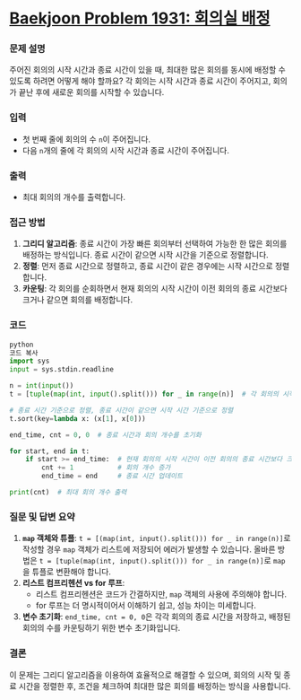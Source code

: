 # [Baekjoon Problem 1931: 회의실 배정](https://www.acmicpc.net/problem/1931)

### 문제 설명

주어진 회의의 시작 시간과 종료 시간이 있을 때, 최대한 많은 회의를 동시에 배정할 수 있도록 하려면 어떻게 해야 할까요? 각 회의는 시작 시간과 종료 시간이 주어지고, 회의가 끝난 후에 새로운 회의를 시작할 수 있습니다.

### 입력

- 첫 번째 줄에 회의의 수 `n`이 주어집니다.
- 다음 `n`개의 줄에 각 회의의 시작 시간과 종료 시간이 주어집니다.

### 출력

- 최대 회의의 개수를 출력합니다.

### 접근 방법

1. **그리디 알고리즘**: 종료 시간이 가장 빠른 회의부터 선택하여 가능한 한 많은 회의를 배정하는 방식입니다. 종료 시간이 같으면 시작 시간을 기준으로 정렬합니다.
2. **정렬**: 먼저 종료 시간으로 정렬하고, 종료 시간이 같은 경우에는 시작 시간으로 정렬합니다.
3. **카운팅**: 각 회의를 순회하면서 현재 회의의 시작 시간이 이전 회의의 종료 시간보다 크거나 같으면 회의를 배정합니다.

### 코드

```python
python
코드 복사
import sys
input = sys.stdin.readline

n = int(input())
t = [tuple(map(int, input().split())) for _ in range(n)]  # 각 회의의 시작과 종료 시간 입력

# 종료 시간 기준으로 정렬, 종료 시간이 같으면 시작 시간 기준으로 정렬
t.sort(key=lambda x: (x[1], x[0]))

end_time, cnt = 0, 0  # 종료 시간과 회의 개수를 초기화

for start, end in t:
    if start >= end_time:  # 현재 회의의 시작 시간이 이전 회의의 종료 시간보다 크거나 같으면
        cnt += 1           # 회의 개수 증가
        end_time = end     # 종료 시간 업데이트

print(cnt)  # 최대 회의 개수 출력

```

### 질문 및 답변 요약

1. **`map` 객체와 튜플**: `t = [(map(int, input().split())) for _ in range(n)]`로 작성할 경우 `map` 객체가 리스트에 저장되어 에러가 발생할 수 있습니다. 올바른 방법은 `t = [tuple(map(int, input().split())) for _ in range(n)]`로 `map`을 튜플로 변환해야 합니다.
2. **리스트 컴프리헨션 vs for 루프**:
    - 리스트 컴프리헨션은 코드가 간결하지만, `map` 객체의 사용에 주의해야 합니다.
    - for 루프는 더 명시적이어서 이해하기 쉽고, 성능 차이는 미세합니다.
3. **변수 초기화**: `end_time, cnt = 0, 0`은 각각 회의의 종료 시간을 저장하고, 배정된 회의의 수를 카운팅하기 위한 변수 초기화입니다.

### 결론

이 문제는 그리디 알고리즘을 이용하여 효율적으로 해결할 수 있으며, 회의의 시작 및 종료 시간을 정렬한 후, 조건을 체크하여 최대한 많은 회의를 배정하는 방식을 사용합니다.
